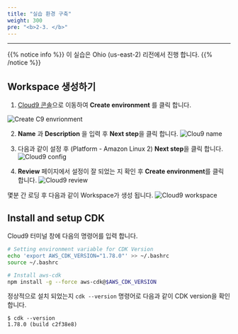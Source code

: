 ```yaml
---
title: "실습 환경 구축"
weight: 300
pre: "<b>2-3. </b>"
---
```


***

{{% notice info %}}
이 실습은 Ohio (us-east-2) 리전에서 진행 합니다.
{{% /notice %}}

## Workspace 생성하기
1. [Cloud9 콘솔](https://us-east-2.console.aws.amazon.com/cloud9/home?region=us-east-2)으로 
이동하여 **Create environment** 를 클릭 합니다.

![Create C9 envrionment](/images/settings/c9-create.png)


2. **Name** 과 **Description** 을 입력 후 **Next step**을 클릭 합니다. 
![Clou9 name](/images/settings/c9-name.png)

3. 다음과 같이 설정 후 (Platform - Amazon Linux 2) **Next step**을 클릭 합니다.
![Cloud9 config](/images/settings/c9-config.png)

4. **Review** 페이지에서 설정이 잘 되었는 지 확인 후 **Create environment**를 클릭 합니다.
![Cloud9 review](/images/settings/c9-review1.png)

몇분 간 로딩 후 다음과 같이 Workspace가 생성 됩니다.
![Cloud9 workspace](/images/settings/c9-browser.png)  

## Install and setup CDK
Cloud9 터미널 창에 다음의 명령어를 입력 합니다.
```bash
# Setting environment variable for CDK Version
echo 'export AWS_CDK_VERSION="1.78.0"' >> ~/.bashrc
source ~/.bashrc

# Install aws-cdk
npm install -g --force aws-cdk@$AWS_CDK_VERSION
```
정상적으로 설치 되었는지 `cdk --version` 명령어로 다음과 같이 CDK version을 확인 합니다.

```
$ cdk --version
1.78.0 (build c2f38e8)
```